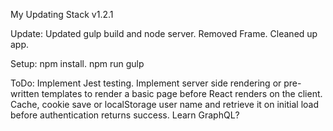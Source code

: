 My Updating Stack v1.2.1

Update: Updated gulp build and node server. Removed Frame. Cleaned up app.

Setup: npm install. npm run gulp

ToDo: 
Implement Jest testing. 
Implement server side rendering or pre-written templates to render a basic page before React renders on the client.
Cache, cookie save or localStorage user name and retrieve it on initial load before authentication returns success.
Learn GraphQL?
